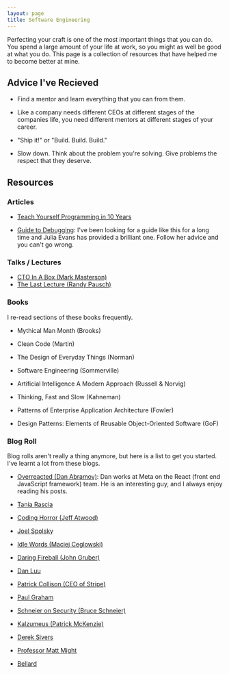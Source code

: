 ```yaml
---
layout: page
title: Software Engineering
---
```


Perfecting your craft is one of the most important things that you can do. You spend a large amount of your life at work, so you might as well be good at what you do. This page is a collection of resources that have helped me to become better at mine.
 
## Advice I've Recieved 

- Find a mentor and learn everything that you can from them.  

- Like a company needs different CEOs at different stages of the companies life, you need different mentors at different stages of your career. 

- "Ship it!" or "Build. Build. Build." 

- Slow down. Think about the problem you're solving. Give problems the respect that they deserve.

## Resources

### Articles    

- [Teach Yourself Programming in 10 Years](https://norvig.com/21-days.html)

- [Guide to Debugging](https://jvns.ca/blog/2022/12/21/new-zine--the-pocket-guide-to-debugging/): I've been looking for a guide like this for a long time and Julia Evans has provided a brilliant one. Follow her advice and you can't go wrong.

### Talks / Lectures

- [CTO In A Box (Mark Masterson)](https://www.slideshare.net/mastermark/cto-in-a-box-51863179)
- [The Last Lecture (Randy Pausch)](https://www.youtube.com/watch?v=ji5_MqicxSo)

### Books
I re-read sections of these books frequently. 

- Mythical Man Month (Brooks)

- Clean Code (Martin)

- The Design of Everyday Things (Norman)

- Software Engineering (Sommerville)

- Artificial Intelligence A Modern Approach (Russell & Norvig)

- Thinking, Fast and Slow (Kahneman)

- Patterns of Enterprise Application Architecture (Fowler)

- Design Patterns: Elements of Reusable Object-Oriented Software (GoF)

### Blog Roll
Blog rolls aren't really a thing anymore, but here is a list to get you started. I've learnt a lot from these blogs. 

- [Overreacted (Dan Abramov)](https://overreacted.io): Dan works at Meta on the React (front end JavaScript framework) team. He is an interesting guy, and I always enjoy reading his posts. 

- [Tania Rascia](https://www.taniarascia.com)

- [Coding Horror (Jeff Atwood)](https://blog.codinghorror.com)

- [Joel Spolsky](https://www.joelonsoftware.com)

- [Idle Words (Maciej Ceglowski)](https://idlewords.com) 

- [Daring Fireball (John Gruber)](https://daringfireball.net)

- [Dan Luu](https://danluu.com/)

- [Patrick Collison (CEO of Stripe)](https://patrickcollison.com)

- [Paul Graham](http://www.paulgraham.com/articles.html)

- [Schneier on Security (Bruce Schneier)](https://www.schneier.com)

- [Kalzumeus (Patrick McKenzie)](https://www.kalzumeus.com/)

- [Derek Sivers](https://sivers.org/)

- [Professor Matt Might](http://matt.might.net/articles/)

- [Bellard](https://bellard.org)